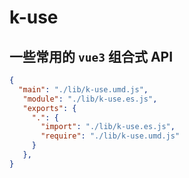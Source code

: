 # k-use

## 一些常用的 `vue3` 组合式 API

```json
{
  "main": "./lib/k-use.umd.js",
   "module": "./lib/k-use.es.js",
   "exports": {
     ".": {
       "import": "./lib/k-use.es.js",
       "require": "./lib/k-use.umd.js"
     }
   },
}
```
